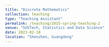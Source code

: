 ```yaml
---
title: "Discrete Mathematics"
collection: teaching
type: "Teaching Assistant"
permalink: /teaching/2015-spring-teaching-2
venue: "SUSTech, Statistics and Data Science"
date: 2023-02-18
location: "Shenzhen, Guangdong"
---
```


